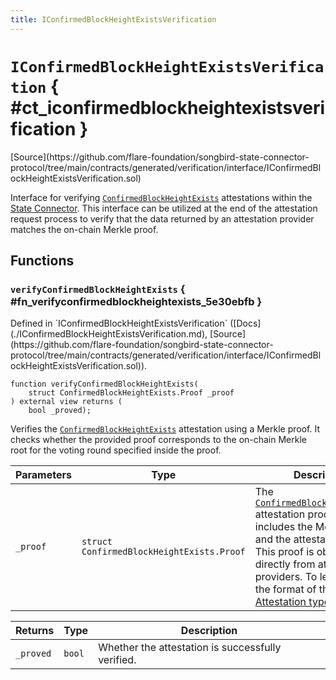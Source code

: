 ```yaml
---
title: IConfirmedBlockHeightExistsVerification
---
```


<!-- This is an autogenerated file. Do not edit! -->

# `IConfirmedBlockHeightExistsVerification` { #ct_iconfirmedblockheightexistsverification }

<div class="api-node-source" markdown>
[Source](https://github.com/flare-foundation/songbird-state-connector-protocol/tree/main/contracts/generated/verification/interface/IConfirmedBlockHeightExistsVerification.sol)
</div>

<div class="api-node-internal" markdown>

Interface for verifying [`ConfirmedBlockHeightExists`](../attestation-types/ConfirmedBlockHeightExists.md) attestations within the [State Connector](https://docs.flare.network/tech/state-connector/).
This interface can be utilized at the end of the attestation request process to verify that the data
returned by an attestation provider matches the on-chain Merkle proof.

</div>

<div class="api-node-type" markdown>

## Functions

<div class="api-node" markdown>

### `verifyConfirmedBlockHeightExists` { #fn_verifyconfirmedblockheightexists_5e30ebfb }

<div class="api-node-source" markdown>
Defined in `IConfirmedBlockHeightExistsVerification` ([Docs](./IConfirmedBlockHeightExistsVerification.md), [Source](https://github.com/flare-foundation/songbird-state-connector-protocol/tree/main/contracts/generated/verification/interface/IConfirmedBlockHeightExistsVerification.sol)).
</div>

<div class="api-node-internal" markdown>

```solidity
function verifyConfirmedBlockHeightExists(
    struct ConfirmedBlockHeightExists.Proof _proof
) external view returns (
    bool _proved);
```

Verifies the [`ConfirmedBlockHeightExists`](../attestation-types/ConfirmedBlockHeightExists.md) attestation using a Merkle proof.
It checks whether the provided proof corresponds to the on-chain Merkle root for the voting round specified inside the proof.

| Parameters | Type | Description |
| ---------- | ---- | ----------- |
| `_proof` | `struct ConfirmedBlockHeightExists.Proof` | The [`ConfirmedBlockHeightExists`](../attestation-types/ConfirmedBlockHeightExists.md) attestation proof, which includes the Merkle proof and the attestation data.               This proof is obtained directly from attestation providers.               To learn about the format of this data, see [Attestation types](https://github.com/flare-foundation/songbird-state-connector-protocol/blob/main/specs/attestations/attestation-type-definition.md). |

| Returns | Type | Description |
| ------- | ---- | ----------- |
| `_proved` | `bool` | Whether the attestation is successfully verified. |
</div>
</div>

</div>

